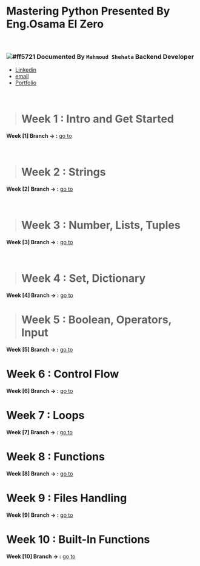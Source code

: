 # Mastering Python Presented By Eng.Osama El Zero

<br>

### ![#ff5721](https://via.placeholder.com/12/ff5722/000000?text=+) Documented By `Mahmoud Shehata` Backend Developer

- [Linkedin](https://www.linkedin.com/in/mahmoud-shehata-muhammed/)
- [email](https://mail.google.com/mail/)
- [Portfolio](https://my-dynamic-portfolio2.herokuapp.com/)

<br>

> # Week 1 : Intro and Get Started

**Week [1] Branch -> :** [go to](https://github.com/mmshehatta/Python-BootCamp/tree/week_1/week_1)

<br>

> # Week 2 : Strings

**Week [2] Branch -> :** [go to](https://github.com/mmshehatta/Python-BootCamp/tree/weak_2)

<br/>

> # Week 3 : Number, Lists, Tuples

**Week [3] Branch -> :** [go to](https://github.com/mmshehatta/Python-BootCamp/tree/week_3/week_3)

<br/>

> # Week 4 : Set, Dictionary

**Week [4] Branch -> :** [go to](https://github.com/mmshehatta/Python-BootCamp/tree/week_4/week_4)


> # Week 5 : Boolean, Operators, Input

**Week [5] Branch -> :** [go to](https://github.com/mmshehatta/Python-BootCamp/tree/week_5/week_5)

# Week 6 : Control Flow

**Week [6] Branch -> :** [go to](https://github.com/mmshehatta/Python-BootCamp/tree/week_6/week_6)

# Week 7 : Loops

**Week [7] Branch -> :** [go to](https://github.com/mmshehatta/Python-BootCamp/tree/week_7/week_7)

# Week 8 : Functions

**Week [8] Branch -> :** [go to](https://github.com/mmshehatta/Python-BootCamp/tree/week_8/week_8)

# Week 9 : Files Handling

**Week [9] Branch -> :** [go to](https://github.com/mmshehatta/Python-BootCamp/tree/week_9/week_9)

# Week 10 : Built-In Functions

**Week [10] Branch -> :** [go to](https://github.com/mmshehatta/Python-BootCamp/tree/week_10/week_10)